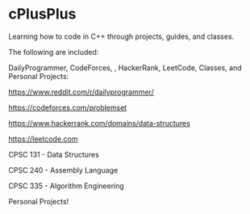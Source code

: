 # cPlusPlus
Learning how to code in C++ through projects, guides, and classes.

The following are included:

DailyProgrammer, CodeForces, , HackerRank, LeetCode, Classes, and Personal Projects:

https://www.reddit.com/r/dailyprogrammer/

https://codeforces.com/problemset

https://www.hackerrank.com/domains/data-structures

https://leetcode.com

CPSC 131 - Data Structures

CPSC 240 - Assembly Language

CPSC 335 - Algorithm Engineering

Personal Projects!
